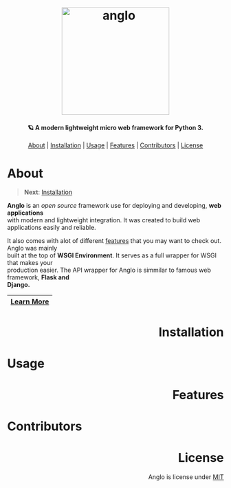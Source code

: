 <h1 align="center">
  <img src="https://github.com/serumstudio/anglo/raw/main/.images/anglo.png" height="250" alt="anglo">
</h1>

<h4 align="center">🪐 A modern lightweight micro web framework for Python 3.</h4>

<p align="center">
  <a href="#about">About</a> | 
  <a href="#installation">Installation</a> | 
  <a href="#usage">Usage</a> | 
  <a href="#features">Features</a> | 
  <a href="#contributors">Contributors</a> |
  <a href="#license">License</a>
</p>

# About

> **Next**: [Installation](https://github.com/serumstudio/anglo#installation) 

**Anglo** is an *open source* framework use for deploying and developing, **web applications** <br>
with modern and lightweight integration. It was created to build web applications easily and reliable.

It also comes with alot of different [features](https://github.com/serumstudio/anglo#features) that you may want to check out. Anglo was mainly <br>
built at the top of **WSGI Environment**. It serves as a full wrapper for WSGI that makes your <br>
production easier. The API wrapper for Anglo is simmilar to famous web framework, **Flask and <br>
Django.**

| [Learn More](https://serum.studio/anglo)|
|-------|


<div align="right" id="installation">
  <h1> Installation </h1>
</div>

# Usage

<div align="right" id="features">
  <h1> Features </h1>
</div>

# Contributors

<div align="right" id="license">
  <h1> License </h1>
  <p> Anglo is license under <a href="https://github.com/serumstudio/anglo/blob/main/LICENSE">MIT</a> </p>
</div>
